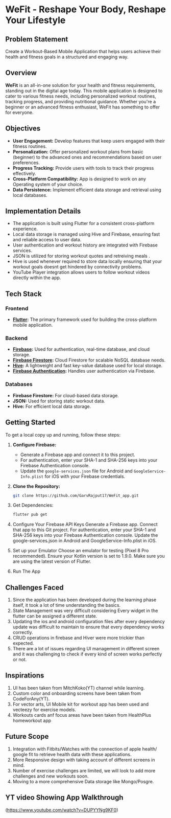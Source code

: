 # WeFit - Reshape Your Body, Reshape Your Lifestyle

## Problem Statement
Create a Workout-Based Mobile Application that helps users achieve their health and fitness goals in a structured and engaging way.

## Overview
**WeFit** is an all-in-one solution for your health and fitness requirements, standing out in the digital age today. This mobile application is designed to cater to various fitness needs, including personalized workout routines, tracking progress, and providing nutritional guidance. Whether you're a beginner or an advanced fitness enthusiast, WeFit has something to offer for everyone.

## Objectives
- **User Engagement:** Develop features that keep users engaged with their fitness routines.
- **Personalization:** Offer personalized workout plans from basic (beginner) to the advanced ones and recommendations based on user preferences.
- **Progress Tracking:** Provide users with tools to track their progress effectively.
- **Cross-Platform Compatibility:** App is designed to work on any Operating system of your choice.
- **Data Persistence:** Implement efficient data storage and retrieval using local databases.

## Implementation Details
- The application is built using Flutter for a consistent cross-platform experience.
- Local data storage is managed using Hive and Firebase, ensuring fast and reliable access to user data.
- User authentication and workout history are integrated with Firebase services.
- JSON is utilized for storing workout quotes and retreiving meals .
- Hive is used whenever required to store data locally ensuring that your workout goals doesnt get hindered by connectivity problems.
- YouTube Player integration allows users to follow workout videos directly within the app.


## Tech Stack

### Frontend
- **[Flutter](https://flutter.dev/):** The primary framework used for building the cross-platform mobile application.

### Backend
- **[Firebase](https://firebase.google.com/):** Used for authentication, real-time database, and cloud storage.
- **[Firebase Firestore](https://pub.dev/packages/cloud_firestore):** Cloud Firestore for scalable NoSQL database needs.
- **[Hive](https://pub.dev/packages/hive):** A lightweight and fast key-value database used for local storage.
- **[Firebase Authentication](https://pub.dev/packages/firebase_auth):** Handles user authentication via Firebase.

### Databases
- **Firebase Firestore:** For cloud-based data storage.
- **JSON:** Used for storing static workout data.
- **Hive:** For efficient local data storage.

## Getting Started
To get a local copy up and running, follow these steps:

1. **Configure Firebase:**
   - Generate a Firebase app and connect it to this project.
   - For authentication, enter your SHA-1 and SHA-256 keys into your Firebase Authentication console.
   - Update the `google-services.json` file for Android and `GoogleService-Info.plist` for iOS with your Firebase credentials.

2. **Clone the Repository:**
   ```sh
   git clone https://github.com/GarvRajput17/WeFit_app.git
3. Get Dependencies:
   ```sh
   flutter pub get
4. Configure Your Firebase API Keys
Generate a Firebase app.
Connect that app to this Git project.
For authentication, enter your SHA-1 and SHA-256 keys into your Firebase Authentication console.
Update the google-services.json in Android and GoogleService-Info.plist in iOS.

5. Set up your Emulator
Choose an emulator for testing (Pixel 8 Pro recommended).
Ensure your Kotlin version is set to 1.9.0.
Make sure you are using the latest version of Flutter.

6. Run The App

## Challenges Faced
1. Since the application has been developed during the learning phase itself, it took a lot of time understanding the basics.
2. State Management was very difficult considering Every widget in the flutter can be assigned a different state.
3. Updating the ios and android configuration files after every dependency update was difficult to maintain to ensure that every dependency works correctly.
4. CRUD operations in firebase and Hiver were more trickier than expected.
5. There are a lot of issues regarding UI management in different screen and it was challenging to check if every kind of screen works perfectly or not.

## Inspirations
1. UI has been taken from MitchKoko(YT) channel while learning.
2. Custom color and onboarding screens have been taken from CodeForAny(YT).
3. For vector arts, UI Mobile kit for workout app has been used and vecteezy for exercise models.
4. Workouts cards anf focus areas have been taken from HealthPlus homeworkout app
   
## Future Scope
1. Integration with Fitbits/Watches with the connection of apple health/ google fit to retrieve health data with these applications.
2. More Responsive design with taking account of different screens in mind.
3. Number of exercise challenges are limited, we will look to add more challenges and new workouts soon.
4. Moving to a more comprehensive Data storage like Mongo/Posgre.

## YT video Showing App Walkthrough
(https://www.youtube.com/watch?v=DUPYYNg9KF0)



